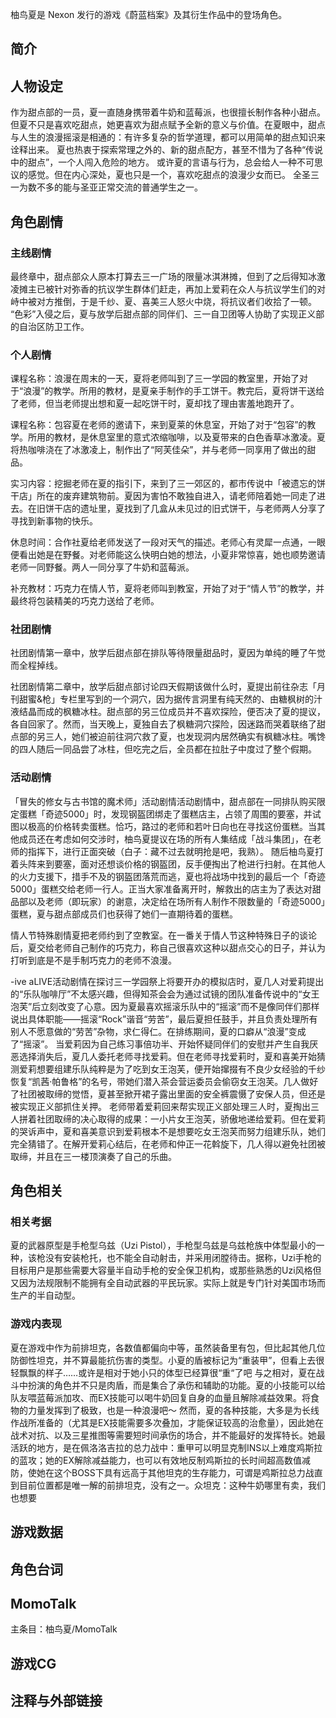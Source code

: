 柚鸟夏是 Nexon 发行的游戏《蔚蓝档案》及其衍生作品中的登场角色。

## 简介

## 人物设定
作为甜点部的一员，夏一直随身携带着牛奶和蓝莓派，也很擅长制作各种小甜点。
但夏不只是喜欢吃甜点，她更喜欢为甜点赋予全新的意义与价值。在夏眼中，甜点与人生的浪漫摇滚是相通的：有许多复杂的哲学道理，都可以用简单的甜点知识来诠释出来。
夏也热衷于探索常理之外的、新的甜点配方，甚至不惜为了各种“传说中的甜点”，一个人闯入危险的地方。
或许夏的言语与行为，总会给人一种不可思议的感觉。但在内心深处，夏也只是一个，喜欢吃甜点的浪漫少女而已。
全圣三一为数不多的能与圣亚正常交流的普通学生之一。

## 角色剧情

### 主线剧情
最终章中，甜点部众人原本打算去三一广场的限量冰淇淋摊，但到了之后得知冰激凌摊主已被针对弥香的抗议学生群体们赶走，再加上爱莉在众人与抗议学生们的对峙中被对方推倒，于是千纱、夏、喜美三人怒火中烧，将抗议者们收拾了一顿。
“色彩”入侵之后，夏与放学后甜点部的同伴们、三一自卫团等人协助了实现正义部的自治区防卫工作。

### 个人剧情
课程名称：浪漫在周末的一天，夏将老师叫到了三一学园的教室里，开始了对于“浪漫”的教学。所用的教材，是夏亲手制作的手工饼干。教完后，夏将饼干送给了老师，但当老师提出想和夏一起吃饼干时，夏却找了理由害羞地跑开了。

课程名称：包容夏在老师的邀请下，来到夏莱的休息室，开始了对于“包容”的教学。所用的教材，是休息室里的意式浓缩咖啡，以及夏带来的白色香草冰激凌。夏将热咖啡浇在了冰激凌上，制作出了“阿芙佳朵”，并与老师一同享用了做出的甜品。

实习内容：挖掘老师在夏的指引下，来到了三一郊区的，都市传说中「被遗忘的饼干店」所在的废弃建筑物前。夏因为害怕不敢独自进入，请老师陪着她一同走了进去。在旧饼干店的遗址里，夏找到了几盒从未见过的旧式饼干，与老师两人分享了寻找到新事物的快乐。

休息时间：合作社夏给老师发送了一段对天气的描述。老师心有灵犀一点通，一眼便看出她是在野餐。对老师能这么快明白她的想法，小夏非常惊喜，她也顺势邀请老师一同野餐。两人一同分享了牛奶和蓝莓派。

补充教材：巧克力在情人节，夏将老师叫到教室，开始了对于“情人节”的教学，并最终将包装精美的巧克力送给了老师。

### 社团剧情
社团剧情第一章中，放学后甜点部在排队等待限量甜品时，夏因为单纯的睡了午觉而全程掉线。

社团剧情第二章中，放学后甜点部讨论四天假期该做什么时，夏提出前往杂志「月刊甜蜜&枪」专栏里写到的一个洞穴，因为据传言洞里有纯天然的、由糖枫树的汁液结晶而成的枫糖冰柱。甜点部的另三位成员并不喜欢探险，便否决了夏的提议，各自回家了。然而，当天晚上，夏独自去了枫糖洞穴探险，因迷路而哭着联络了甜点部的另三人，她们被迫前往洞穴救了夏，也发现洞内居然确实有枫糖冰柱。嘴馋的四人随后一同品尝了冰柱，但吃完之后，全员都在拉肚子中度过了整个假期。

### 活动剧情
「冒失的修女与古书馆的魔术师」活动剧情活动剧情中，甜点部在一同排队购买限定蛋糕「奇迹5000」时，发现钢盔团绑走了蛋糕店主，占领了周围的要塞，并试图以极高的价格转卖蛋糕。恰巧，路过的老师和若叶日向也在寻找这份蛋糕。当其他成员还在考虑如何交涉时，柚鸟夏提议在场的所有人集结成「战斗集团」，在老师的指挥下，进行正面突破（白子：藏不过去就明抢是吧，我熟）。
随后柚鸟夏打着头阵来到要塞，面对还想谈价格的钢盔团，反手便掏出了枪进行扫射。在其他人的火力支援下，措手不及的钢盔团落荒而逃，夏也将战场中找到的最后一个「奇迹5000」蛋糕交给老师一行人。正当大家准备离开时，解救出的店主为了表达对甜品部以及老师（即玩家）的谢意，决定给在场所有人制作不限数量的「奇迹5000」蛋糕，夏与甜点部成员们也获得了她们一直期待着的蛋糕。

情人节特殊剧情夏把老师约到了空教室。在一番关于情人节这种特殊日子的谈论后，夏交给老师自己制作的巧克力，称自己很喜欢这种以甜点交心的日子，并认为打听到底是不是手制巧克力的老师不浪漫。

-ive aLIVE活动剧情在探讨三一学园祭上将要开办的模拟店时，夏几人对爱莉提出的“乐队咖啡厅”不太感兴趣，但得知茶会会为通过试镜的团队准备传说中的“女王泡芙”后立刻改变了心意。因为夏最喜欢摇滚乐队中的“摇滚”而不是像同伴们那样说出具体职能——摇滚“Rock”谐音“劳苦”，最后夏担任鼓手，并且负责处理所有别人不愿意做的“劳苦”杂物，求仁得仁。在排练期间，夏的口癖从“浪漫”变成了“摇滚”。
当爱莉因为自己练习事倍功半、开始怀疑同伴们的安慰并产生自我厌恶选择消失后，夏几人委托老师寻找爱莉。但在老师寻找爱莉时，夏和喜美开始猜测爱莉想要组建乐队纯粹是为了吃到女王泡芙，便开始撺掇有不良少女经验的千纱恢复“凯茜·帕鲁格”的名号，带她们潜入茶会营运委员会偷窃女王泡芙。几人做好了社团被取缔的觉悟，夏甚至掀开裙子露出里面的安全裤震慑了安保人员，但还是被实现正义部抓住关押。
老师带着爱莉回来帮实现正义部处理三人时，夏掏出三人拼着社团取缔的决心取得的成果：一小片女王泡芙，骄傲地递给爱莉。但在爱莉的哭诉声中，夏和喜美意识到爱莉根本不是想要吃女王泡芙而努力组建乐队，她们完全猜错了。在解开爱莉心结后，在老师和仲正一花斡旋下，几人得以避免社团被取缔，并且在三一楼顶演奏了自己的乐曲。

## 角色相关

### 相关考据
夏的武器原型是手枪型乌兹（Uzi Pistol），手枪型乌兹是乌兹枪族中体型最小的一种，该枪没有安装枪托，也不能全自动射击，并采用闭膛待击。据称，Uzi手枪的目标用户是那些需要大容量半自动手枪的安全保卫机构，或那些熟悉的Uzi风格但又因为法规限制不能拥有全自动武器的平民玩家。实际上就是专门针对美国市场而生产的半自动型。

### 游戏内表现
夏在游戏中作为前排坦克，各数值都偏向中等，虽然装备里有包，但比起其他几位防御性坦克，并不算最能抗伤害的类型。小夏的盾被标记为“重装甲”，但看上去很轻飘飘的样子……或许是相对于她小只的体型已经算很“重“了吧
与之相对，夏在战斗中扮演的角色并不只是肉盾，而是集合了承伤和辅助的功能。夏的小技能可以给队友喂蓝莓派加攻、而EX技能可以喝牛奶回复自身的血量且解除减益效果。将食物的力量发挥到了极致，也是一种浪漫吧～
然而，夏的各种技能，大多是为长线作战所准备的（尤其是EX技能需要多次叠加，才能保证较高的治愈量），因此她在战术对抗、以及三星推图等需要短时间承伤的场合，并不能最好的发挥特长。她最活跃的地方，是在佩洛洛吉拉的总力战中：重甲可以明显克制INS以上难度鸡斯拉的蓝攻；她的EX解除减益能力，也可以有效地反制鸡斯拉的长时间超高数值减防，使她在这个BOSS下具有远高于其他坦克的生存能力，可谓是鸡斯拉总力战直到目前位置都是唯一解的前排坦克，没有之一。众坦克：这种牛奶哪里有卖，我们也想要

## 游戏数据

## 角色台词

## MomoTalk
主条目：柚鸟夏/MomoTalk

## 游戏CG

## 注释与外部链接